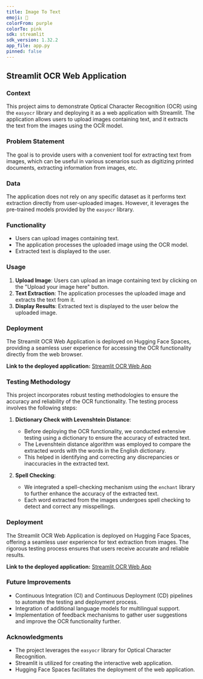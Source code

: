 ```yaml
---
title: Image To Text
emoji: 💩
colorFrom: purple
colorTo: pink
sdk: streamlit
sdk_version: 1.32.2
app_file: app.py
pinned: false
---
```



## Streamlit OCR Web Application

### Context
This project aims to demonstrate Optical Character Recognition (OCR) using the `easyocr` library and deploying it as a web application with Streamlit. The application allows users to upload images containing text, and it extracts the text from the images using the OCR model.

### Problem Statement
The goal is to provide users with a convenient tool for extracting text from images, which can be useful in various scenarios such as digitizing printed documents, extracting information from images, etc.

### Data
The application does not rely on any specific dataset as it performs text extraction directly from user-uploaded images. However, it leverages the pre-trained models provided by the `easyocr` library.

### Functionality
- Users can upload images containing text.
- The application processes the uploaded image using the OCR model.
- Extracted text is displayed to the user.

### Usage
1. **Upload Image**: Users can upload an image containing text by clicking on the "Upload your image here" button.
2. **Text Extraction**: The application processes the uploaded image and extracts the text from it.
3. **Display Results**: Extracted text is displayed to the user below the uploaded image.

### Deployment
The Streamlit OCR Web Application is deployed on Hugging Face Spaces, providing a seamless user experience for accessing the OCR functionality directly from the web browser.

**Link to the deployed application:** [Streamlit OCR Web App](https://huggingface.co/spaces/canoris/image_to_text)

### Testing Methodology

This project incorporates robust testing methodologies to ensure the accuracy and reliability of the OCR functionality. The testing process involves the following steps:

1. **Dictionary Check with Levenshtein Distance**:
   - Before deploying the OCR functionality, we conducted extensive testing using a dictionary to ensure the accuracy of extracted text.
   - The Levenshtein distance algorithm was employed to compare the extracted words with the words in the English dictionary.
   - This helped in identifying and correcting any discrepancies or inaccuracies in the extracted text.

2. **Spell Checking**:
   - We integrated a spell-checking mechanism using the `enchant` library to further enhance the accuracy of the extracted text.
   - Each word extracted from the images undergoes spell checking to detect and correct any misspellings.

### Deployment

The Streamlit OCR Web Application is deployed on Hugging Face Spaces, offering a seamless user experience for text extraction from images. The rigorous testing process ensures that users receive accurate and reliable results.

**Link to the deployed application:** [Streamlit OCR Web App](https://huggingface.co/spaces/canoris/image_to_text)

### Future Improvements
- Continuous Integration (CI) and Continuous Deployment (CD) pipelines to automate the testing and deployment process.
- Integration of additional language models for multilingual support.
- Implementation of feedback mechanisms to gather user suggestions and improve the OCR functionality further.

### Acknowledgments
- The project leverages the `easyocr` library for Optical Character Recognition.
- Streamlit is utilized for creating the interactive web application.
- Hugging Face Spaces facilitates the deployment of the web application.
